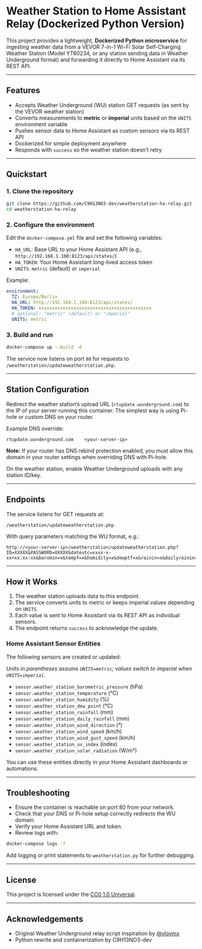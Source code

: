 # Weather Station to Home Assistant Relay (Dockerized Python Version)

This project provides a lightweight, **Dockerized Python microservice** for ingesting weather data from a VEVOR 7-in-1 Wi-Fi Solar Self-Charging Weather Station (Model YT60234, or any station sending data in Weather Underground format) and forwarding it directly to Home Assistant via its REST API.

---

## Features

- Accepts Weather Underground (WU) station GET requests (as sent by the VEVOR weather station)
- Converts measurements to **metric** or **imperial** units based on the `UNITS` environment variable
- Pushes sensor data to Home Assistant as custom sensors via its REST API
- Dockerized for simple deployment anywhere
- Responds with `success` so the weather station doesn’t retry

---

## Quickstart

### 1. Clone the repository

```bash
git clone https://github.com/C9H13NO3-dev/weatherstation-ha-relay.git
cd weatherstation-ha-relay
```

### 2. Configure the environment

Edit the `docker-compose.yml` file and set the following variables:

- `HA_URL`: Base URL to your Home Assistant API (e.g., `http://192.168.1.100:8123/api/states/`)
- `HA_TOKEN`: Your Home Assistant long-lived access token
- `UNITS`: `metric` (default) or `imperial`

Example:

```yaml
environment:
  TZ: Europe/Berlin
  HA_URL: http://192.168.1.100:8123/api/states/
  HA_TOKEN: xxxxxxxxxxxxxxxxxxxxxxxxxxxxxxxxxxxxxxxxxx
  # optional: "metric" (default) or "imperial"
  UNITS: metric
```

### 3. Build and run

```bash
docker-compose up --build -d
```

The service now listens on port `80` for requests to `/weatherstation/updateweatherstation.php`.


---

## Station Configuration

Redirect the weather station’s upload URL (`rtupdate.wunderground.com`) to the IP of your server running this container. The simplest way is using Pi-hole or custom DNS on your router.

Example DNS override:

```
rtupdate.wunderground.com    <your-server-ip>
```
**Note:** If your router has DNS rebind protection enabled, you must allow this domain in your router settings when overriding DNS with Pi-hole.

On the weather station, enable Weather Underground uploads with any station ID/key.

---

## Endpoints

The service listens for GET requests at:

```
/weatherstation/updateweatherstation.php
```

With query parameters matching the WU format, e.g.:

```
http://<your-server-ip>/weatherstation/updateweatherstation.php?ID=XXXXX&PASSWORD=XXXXX&dateutc=xxxx-x-xx+xx:xx:xx&baromin=x&tempf=x&humidity=x&dewptf=x&rainin=x&dailyrainin=x&winddir=x&windspeedmph=x&windgustmph=x&UV=x&solarRadiation=x
```

---

## How it Works

1. The weather station uploads data to this endpoint.
2. The service converts units to metric or keeps imperial values depending on `UNITS`.
3. Each value is sent to Home Assistant via its REST API as individual sensors.
4. The endpoint returns `success` to acknowledge the update.

### Home Assistant Sensor Entities

The following sensors are created or updated:

*Units in parentheses assume `UNITS=metric`; values switch to imperial when `UNITS=imperial`.*

- `sensor.weather_station_barometric_pressure` (hPa)
- `sensor.weather_station_temperature` (°C)
- `sensor.weather_station_humidity` (%)
- `sensor.weather_station_dew_point` (°C)
- `sensor.weather_station_rainfall` (mm)
- `sensor.weather_station_daily_rainfall` (mm)
- `sensor.weather_station_wind_direction` (°)
- `sensor.weather_station_wind_speed` (km/h)
- `sensor.weather_station_wind_gust_speed` (km/h)
- `sensor.weather_station_uv_index` (index)
- `sensor.weather_station_solar_radiation` (W/m²)

You can use these entities directly in your Home Assistant dashboards or automations.


---

## Troubleshooting

- Ensure the container is reachable on port 80 from your network.
- Check that your DNS or Pi-hole setup correctly redirects the WU domain.
- Verify your Home Assistant URL and token.
- Review logs with:

```bash
docker-compose logs -f
```

Add logging or print statements to `weatherstation.py` for further debugging.

---

## License

This project is licensed under the [CC0 1.0 Universal](LICENSE).

---

## Acknowledgements

- Original Weather Underground relay script inspiration by [@vlovmx](https://github.com/vlovmx)
- Python rewrite and containerization by C9H13NO3-dev
